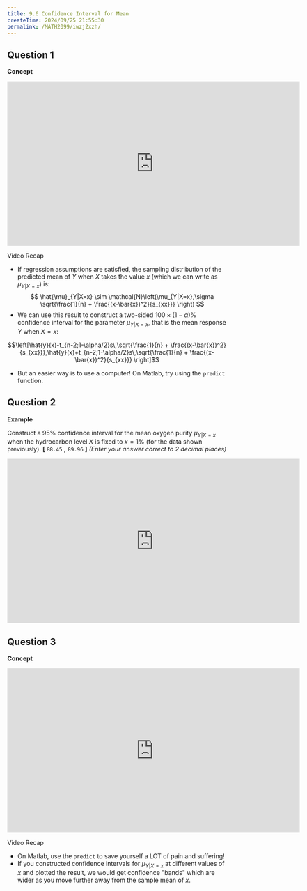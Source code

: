 ```yaml
---
title: 9.6 Confidence Interval for Mean
createTime: 2024/09/25 21:55:30
permalink: /MATH2099/iwzj2xzh/
---
```


## Question 1

<div class="how_qb">

**Concept**

<iframe width="672" height="378" src="https://www.youtube.com/embed/5iug9CS-vxY" title="L9 17 Mean Response Concept" frameborder="0" allow="accelerometer; autoplay; clipboard-write; encrypted-media; gyroscope; picture-in-picture; web-share" referrerpolicy="strict-origin-when-cross-origin" allowfullscreen></iframe>

Video Recap

- If regression assumptions are satisfied, the sampling distribution of the predicted mean of $Y$ when $X$ takes the value $x$ (which we can write as $\mu_{Y|X=x}$) is: 
$$ \hat{\mu}_{Y|X=x} \sim \mathcal{N}\left(\mu_{Y|X=x},\sigma \sqrt{\frac{1}{n} + \frac{(x-\bar{x})^2}{s_{xx}}} \right) $$
- We can use this result to construct a two-sided $100 \times (1-\alpha)$% confidence interval for the parameter $\mu_{Y|X=x}$, that is the mean response $Y$ when $X=x$:

$$\left[\hat{y}(x)-t_{n-2;1-\alpha/2}s\,\sqrt{\frac{1}{n} + \frac{(x-\bar{x})^2}{s_{xx}}},\hat{y}(x)+t_{n-2;1-\alpha/2}s\,\sqrt{\frac{1}{n} + \frac{(x-\bar{x})^2}{s_{xx}}} \right]$$
- But an easier way is to use a computer! On Matlab, try using the $\texttt{predict}$ function.


</div>


## Question 2

<div class="how_qb">

**Example**

Construct a 95% confidence interval for the mean oxygen purity $\mu_{Y|X=x}$  when the hydrocarbon level $X$ is fixed to $x=1$% (for the data shown previously).
**[** `88.45` **,** `89.96` **]**  *(Enter your answer correct to 2 decimal places)*

<iframe width="672" height="378" src="https://www.youtube.com/embed/ITJfLQuSr68" title="L9 18 Mean Response Exercise" frameborder="0" allow="accelerometer; autoplay; clipboard-write; encrypted-media; gyroscope; picture-in-picture; web-share" referrerpolicy="strict-origin-when-cross-origin" allowfullscreen></iframe>

</div>


## Question 3

<div class="how_qb">

**Concept**

<iframe width="672" height="378" src="https://www.youtube.com/embed/UsEeNZ14gV8" title="L9 19 Mean Response on Matlab" frameborder="0" allow="accelerometer; autoplay; clipboard-write; encrypted-media; gyroscope; picture-in-picture; web-share" referrerpolicy="strict-origin-when-cross-origin" allowfullscreen></iframe>

Video Recap

- On Matlab, use the $\texttt{predict}$ to save yourself a LOT of pain and suffering!
- If you constructed confidence intervals for $\mu_{Y|X=x}$ at different values of $x$ and plotted the result, we would get confidence "bands" which are wider as you move further away from the sample mean of $x$. 

</div>